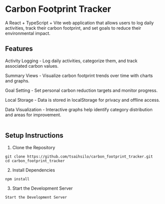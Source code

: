 # Carbon Footprint Tracker

A React + TypeScript + Vite web application that allows users to log daily activities, track their carbon footprint, and set goals to reduce their environmental impact.<br>

## Features
Activity Logging - Log daily activities, categorize them, and track associated carbon values.

Summary Views - Visualize carbon footprint trends over time with charts and graphs.

Goal Setting - Set personal carbon reduction targets and monitor progress.

Local Storage - Data is stored in localStorage for privacy and offline access.

Data Visualization - Interactive graphs help identify category distribution and areas for improvement.<br><br>

## Setup Instructions
1. Clone the Repository
```
git clone https://github.com/tsaihsilo/carbon_footprint_tracker.git
cd carbon_footprint_tracker
```
2. Install Dependencies
```
npm install
```
3. Start the Development Server
```
Start the Development Server
```
